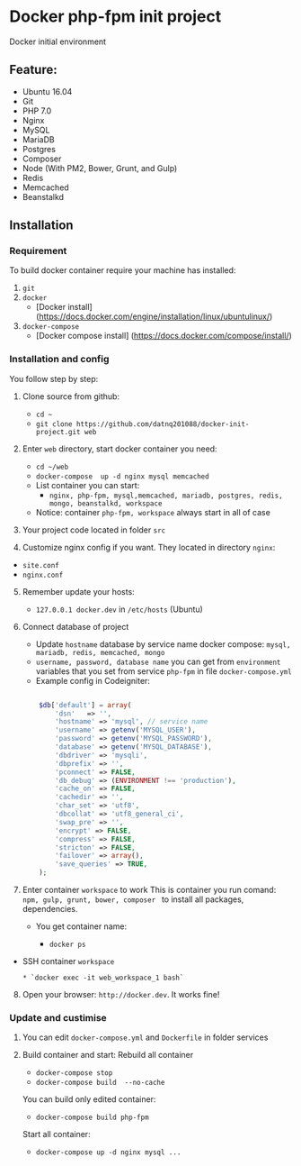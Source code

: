 # Docker php-fpm init project

Docker initial environment
## Feature:

* Ubuntu 16.04
* Git
* PHP 7.0
* Nginx
* MySQL
* MariaDB
* Postgres
* Composer
* Node (With PM2, Bower, Grunt, and Gulp)
* Redis
* Memcached
* Beanstalkd


## Installation
### Requirement
To build docker container require your machine has installed:

1. `git`
2. `docker`
   * [Docker install] (https://docs.docker.com/engine/installation/linux/ubuntulinux/)
3. `docker-compose`
    * [Docker compose install] (https://docs.docker.com/compose/install/) 


###  Installation and config
You follow step by step:

1. Clone source from github:
    * `cd ~`
    * `git clone https://github.com/datnq201088/docker-init-project.git web`

2. Enter `web` directory, start docker container you need:
    * `cd ~/web`
    * `docker-compose  up -d nginx mysql memcached`
    * List container you can start:
        - `nginx, php-fpm, mysql,memcached, mariadb, postgres, redis, mongo, beanstalkd, workspace`
    * Notice: container `php-fpm, workspace` always start in all of case  
        
3. Your project code located in folder `src`
   
4. Customize nginx config if you want. They located in directory `nginx`:

 * `site.conf`
 * `nginx.conf`
     
5. Remember update your hosts:
    * `127.0.0.1 docker.dev` in `/etc/hosts` (Ubuntu)

6. Connect database of project
    * Update `hostname` database  by service name docker compose: `mysql, mariadb, redis, memcached, mongo`
    * `username, password, database name` you can get from  `environment` variables that you set from service `php-fpm` in file `docker-compose.yml`
    * Example config in Codeigniter:
    ```php

        $db['default'] = array(
            'dsn'   => '',
            'hostname' => 'mysql', // service name 
            'username' => getenv('MYSQL_USER'),
            'password' => getenv('MYSQL_PASSWORD'),
            'database' => getenv('MYSQL_DATABASE'),
            'dbdriver' => 'mysqli',
            'dbprefix' => '',
            'pconnect' => FALSE,
            'db_debug' => (ENVIRONMENT !== 'production'),
            'cache_on' => FALSE,
            'cachedir' => '',
            'char_set' => 'utf8',
            'dbcollat' => 'utf8_general_ci',
            'swap_pre' => '',
            'encrypt' => FALSE,
            'compress' => FALSE,
            'stricton' => FALSE,
            'failover' => array(),
            'save_queries' => TRUE,
        );
    ```


7. Enter container `workspace`  to work
   This is container you run comand: `npm, gulp, grunt, bower, composer ` to install all packages, dependencies.
   * You get container name:
   
        * `docker ps `
  * SSH container `workspace`
  
        * `docker exec -it web_workspace_1 bash`

8. Open your browser: `http://docker.dev`. It works fine! 


### Update and custimise

1. You can edit `docker-compose.yml` and `Dockerfile` in folder services

2. Build container and start:
   Rebuild all container
    *   `docker-compose stop`
    *   `docker-compose build  --no-cache` 
    
   You can build only edited container:
    *   `docker-compose build php-fpm`

   Start all container: 
    *   `docker-compose up -d nginx mysql ... ` 

